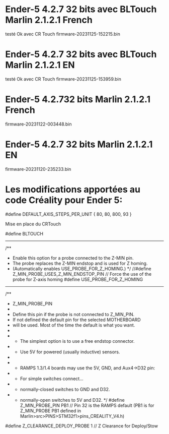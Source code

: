 # Ender-5 4.2.7 32 bits avec BLTouch Marlin 2.1.2.1 French
testé Ok avec CR Touch
firmware-20231125-152215.bin

# Ender-5 4.2.7 32 bits avec BLTouch Marlin 2.1.2.1 EN 
testé Ok avec CR Touch
firmware-20231125-153959.bin

# Ender-5 4.2.732 bits Marlin 2.1.2.1 French
firmware-20231122-003448.bin

# Ender-5 4.2.7 32 bits Marlin 2.1.2.1 EN
firmware-20231120-235233.bin


# Les modifications apportées au code Créality pour Ender 5: 

#define DEFAULT_AXIS_STEPS_PER_UNIT   { 80, 80, 800, 93 }

Mise en place du CRTouch

#define BLTOUCH
________________________________________________

/**
* Enable this option for a probe connected to the Z-MIN pin.
* The probe replaces the Z-MIN endstop and is used for Z homing.
* (Automatically enables USE_PROBE_FOR_Z_HOMING.)
*/
//#define Z_MIN_PROBE_USES_Z_MIN_ENDSTOP_PIN
// Force the use of the probe for Z-axis homing
#define USE_PROBE_FOR_Z_HOMING
________________________________________________
/**
* Z_MIN_PROBE_PIN
*
* Define this pin if the probe is not connected to Z_MIN_PIN.
* If not defined the default pin for the selected MOTHERBOARD
* will be used. Most of the time the default is what you want.
*
* - The simplest option is to use a free endstop connector.
* - Use 5V for powered (usually inductive) sensors.
*
* - RAMPS 1.3/1.4 boards may use the 5V, GND, and Aux4->D32 pin:
* - For simple switches connect...
* - normally-closed switches to GND and D32.
* - normally-open switches to 5V and D32.
*/
#define Z_MIN_PROBE_PIN PB1 // Pin 32 is the RAMPS default (PB1 is for Z_MIN_PROBE PB1 defined in Marlin>src>PINS>STM32f1>pins_CREALITY_V4.h)

#define Z_CLEARANCE_DEPLOY_PROBE   1 // Z Clearance for Deploy/Stow
